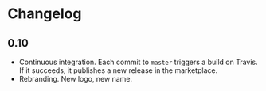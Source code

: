 # Changelog

## 0.10

- Continuous integration. Each commit to `master` triggers a build on Travis. If it succeeds, it publishes a new release in the marketplace.
- Rebranding. New logo, new name.
